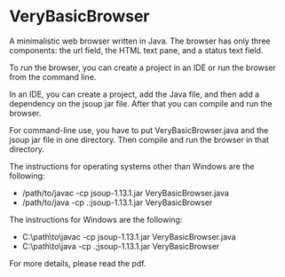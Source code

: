 # VeryBasicBrowser

A minimalistic web browser written in Java. The browser has only
three components:  the url field, the HTML text pane, and a status
text field.

To run the browser, you can create a project in an IDE or run
the browser from the command line.

In an IDE, you can create a project, add the Java file, and then add
a dependency on the jsoup jar file. After that you can compile and
run the browser.

For command-line use, you have to put VeryBasicBrowser.java and the 
jsoup jar file in one directory. Then compile and run the browser in 
that directory.

The instructions for operating systems other than Windows are the following:
- /path/to/javac -cp jsoup-1.13.1.jar VeryBasicBrowser.java
- /path/to/java -cp .:jsoup-1.13.1.jar VeryBasicBrowser

The instructions for Windows are the following:
- C:\path\to\javac -cp jsoup-1.13.1.jar VeryBasicBrowser.java
- C:\path\to\java -cp .;jsoup-1.13.1.jar VeryBasicBrowser

For more details, please read the pdf.
